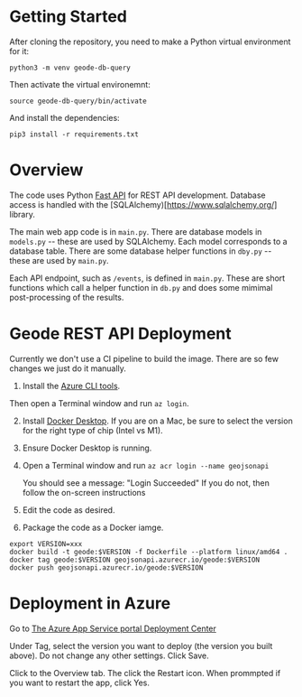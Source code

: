 # Getting Started

After cloning the repository, you need to make a Python virtual environment for it:

`python3 -m venv geode-db-query`

Then activate the virtual environemnt:

`source geode-db-query/bin/activate`

And install the dependencies:

`pip3 install -r requirements.txt`

# Overview

The code uses Python [Fast API](https://fastapi.tiangolo.com/) for REST API development.
Database access is handled with the [SQLAlchemy)[https://www.sqlalchemy.org/] library.

The main web app code is in `main.py`.
There are database models in `models.py` -- these are used by SQLAlchemy. Each model corresponds to a database table.
There are some database helper functions in `dby.py` -- these are used by `main.py`.

Each API endpoint, such as `/events`, is defined in `main.py`. These are short functions which
call a helper function in `db.py` and does some mimimal post-processing of the results.

# Geode REST API Deployment

Currently we don't use a CI pipeline to build the image. There are so few changes we just do it manually.

1) Install the [Azure CLI tools](https://learn.microsoft.com/en-us/cli/azure/).

Then open a Terminal window and run `az login`.

2) Install [Docker Desktop](https://www.docker.com/products/docker-desktop/). If you are on a Mac, be sure
to select the version for the right type of chip (Intel vs M1).

3) Ensure Docker Desktop is running.

4) Open a Terminal window and run `az acr login --name geojsonapi`

    You should see a message: "Login Succeeded"
    If you do not, then follow the on-screen instructions

5) Edit the code as desired.

6) Package the code as a Docker iamge.

```shell
export VERSION=xxx
docker build -t geode:$VERSION -f Dockerfile --platform linux/amd64 .
docker tag geode:$VERSION geojsonapi.azurecr.io/geode:$VERSION
docker push geojsonapi.azurecr.io/geode:$VERSION
```

# Deployment in Azure

Go to [The Azure App Service portal Deployment Center](https://portal.azure.com/#@PennStateOffice365.onmicrosoft.com/resource/subscriptions/24decb73-2fb6-4f80-886d-c6f1da007adb/resourceGroups/geojson-api/providers/Microsoft.Web/sites/geode-geojson-api/vstscd)


Under Tag, select the version you want to deploy (the version you built above). Do not change any other settings. Click Save.

Click to the Overview tab. The click the Restart icon. When prommpted if you want to restart the app, click Yes.


